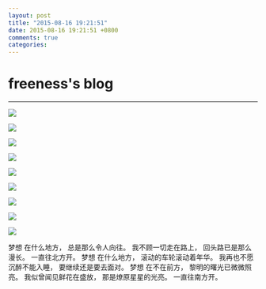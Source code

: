 ```yaml
---
layout: post
title: "2015-08-16 19:21:51"
date: 2015-08-16 19:21:51 +0800
comments: true
categories: 
---
```


# freeness's blog

----------

![](http://okqmqrbgo.bkt.clouddn.com/201508161921511.jpg)

![](http://okqmqrbgo.bkt.clouddn.com/201508161921512.jpg)

![](http://okqmqrbgo.bkt.clouddn.com/201508161921513.jpg)

![](http://okqmqrbgo.bkt.clouddn.com/201508161921514.jpg)

![](http://okqmqrbgo.bkt.clouddn.com/201508161921515.jpg)

![](http://okqmqrbgo.bkt.clouddn.com/201508161921516.jpg)

![](http://okqmqrbgo.bkt.clouddn.com/201508161921517.jpg)

![](http://okqmqrbgo.bkt.clouddn.com/201508161921518.jpg)

![](http://okqmqrbgo.bkt.clouddn.com/201508161921519.jpg)

>
梦想 在什么地方，
总是那么令人向往。
我不顾一切走在路上，
回头路已是那么漫长。
一直往北方开。
梦想 在什么地方，
滚动的车轮滚动着年华。
我再也不愿沉醉不能入睡，
要继续还是要去面对。
梦想 在不在前方，
黎明的曙光已微微照亮。
我似曾闻见鲜花在盛放，
那是燎原星星的光亮。
一直往南方开。
